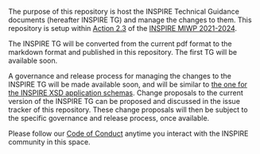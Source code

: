 The purpose of this repository is host the INSPIRE Technical Guidance documents (hereafter INSPIRE TG) and manage the changes to them. This repository is setup within [Action 2.3](https://webgate.ec.europa.eu/fpfis/wikis/display/InspireMIG/Action+2.3+Simplification+of+INSPIRE+implementation) of the [INSPIRE MIWP 2021-2024](https://webgate.ec.europa.eu/fpfis/wikis/display/InspireMIG/INSPIRE+work+programme+2021-24).

The INSPIRE TG will be converted from the current pdf format to the markdown format and published in this repository. The first TG will be available soon.

A governance and release process for managing the changes to the INSPIRE TG will be made available soon, and will be similar to [the one for the INSPIRE XSD application schemas](https://github.com/INSPIRE-MIF/application-schemas/blob/main/governance-release-process/process.md). Change proposals to the current version of the INSPIRE TG can be proposed and discussed in the issue tracker of this repository. These change proposals will then be subject to the specific governance and release process, once available.

Please follow our [Code of Conduct](https://github.com/INSPIRE-MIF/helpdesk/blob/main/code-of-conduct.md) anytime you interact with the INSPIRE community in this space.

